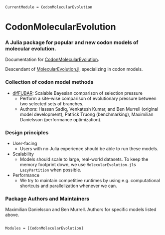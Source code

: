 ```@meta
CurrentModule = CodonMolecularEvolution
```

# CodonMolecularEvolution

### A Julia package for popular and new codon models of molecular evolution.

Documentation for [CodonMolecularEvolution](https://github.com/MurrellGroup/CodonMolecularEvolution.jl).

Descendant of [MolecularEvolution.jl](https://github.com/MurrellGroup/MolecularEvolution.jl), specializing in codon models.

### Collection of codon model methods
- [difFUBAR](@ref): Scalable Bayesian comparison of selection pressure
    - Perform a site-wise comparison of evolutionary pressure between two selected sets of branches.
    - Authors: Hassan Sadiq, Venkatesh Kumar, and Ben Murrell (original model development), Patrick Truong (benchmarking), Maximilian Danielsson (performance optimization).

### Design principles
- User-facing
    - Users with no Julia experience should be able to run these models.
- Scalability
    - Models should scale to large, real-world datasets. To keep the memory footprint down, we use `MolecularEvolution.jl`s `LazyPartition` when possible.
- Performance
    - We try to maintain competitive runtimes by using e.g. computational shortcuts and parallelization whenever we can.

### Package Authors and Maintainers
Maximilian Danielsson and Ben Murrell. Authors for specific models listed above.

```@index
```

```@autodocs
Modules = [CodonMolecularEvolution]
```
